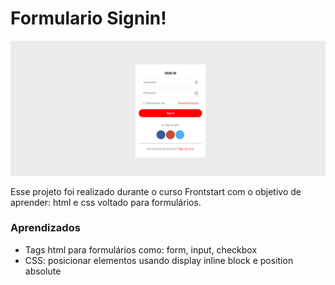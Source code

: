 # Formulario Signin!
![Projeto](https://github.com/gabrielestefani/FormSignIn/blob/master/assets/projetoFormSignin.png?raw=true)

Esse projeto foi realizado durante o curso Frontstart com o objetivo de aprender: html e css voltado para formulários.

### Aprendizados

-   Tags html para formulários como: form, input, checkbox
-   CSS: posicionar elementos usando display inline block e position absolute